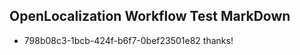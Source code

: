 ## OpenLocalization Workflow Test MarkDown
* 798b08c3-1bcb-424f-b6f7-0bef23501e82 
thanks!<!--HONumber=Mar16_HO3-->
